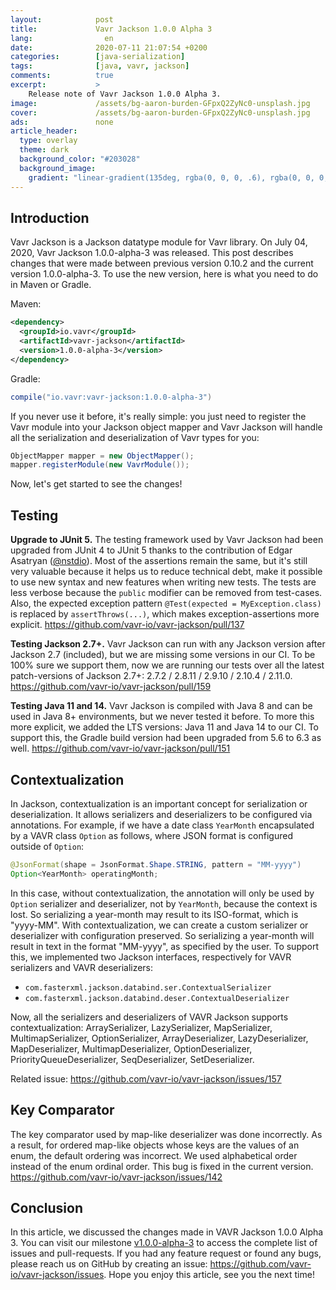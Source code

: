 ```yaml
---
layout:            post
title:             Vavr Jackson 1.0.0 Alpha 3
lang:                en
date:              2020-07-11 21:07:54 +0200
categories:        [java-serialization]
tags:              [java, vavr, jackson]
comments:          true
excerpt:           >
    Release note of Vavr Jackson 1.0.0 Alpha 3.
image:             /assets/bg-aaron-burden-GFpxQ2ZyNc0-unsplash.jpg
cover:             /assets/bg-aaron-burden-GFpxQ2ZyNc0-unsplash.jpg
ads:               none
article_header:
  type: overlay
  theme: dark
  background_color: "#203028"
  background_image:
    gradient: "linear-gradient(135deg, rgba(0, 0, 0, .6), rgba(0, 0, 0, .4))"
---
```


## Introduction

Vavr Jackson is a Jackson datatype module for Vavr library.
On July 04, 2020, Vavr Jackson 1.0.0-alpha-3 was released. This post describes
changes that were made between previous version 0.10.2 and the current version 1.0.0-alpha-3.
To use the new version, here is what you need to do in Maven or Gradle.

Maven:

```xml
<dependency>
  <groupId>io.vavr</groupId>
  <artifactId>vavr-jackson</artifactId>
  <version>1.0.0-alpha-3</version>
</dependency>
```

Gradle:

```groovy
compile("io.vavr:vavr-jackson:1.0.0-alpha-3")
```

If you never use it before, it's really simple: you just need to register the Vavr module
into your Jackson object mapper and Vavr Jackson will handle all the
serialization and deserialization of Vavr types for you:

```java
ObjectMapper mapper = new ObjectMapper();
mapper.registerModule(new VavrModule());
```

Now, let's get started to see the changes!

## Testing

**Upgrade to JUnit 5.** The testing framework used by Vavr Jackson had been upgraded from JUnit 4 to
JUnit 5 thanks to the contribution of Edgar Asatryan
([@nstdio](https://github.com/nstdio)). Most of the assertions remain the same,
but it's still very valuable because it helps us to reduce technical debt, make
it possible to use new syntax and new features when writing new tests. The tests are
less verbose because the `public` modifier can be removed from test-cases. Also,
the expected exception pattern `@Test(expected = MyException.class)` is replaced by `assertThrows(...)`, which makes
exception-assertions more explicit.
<https://github.com/vavr-io/vavr-jackson/pull/137>

**Testing Jackson 2.7+.** Vavr Jackson can run with any Jackson version after
Jackson 2.7 (included), but we are missing some versions in our CI. To be 100%
sure we support them, now we are running our tests over all the latest
patch-versions of Jackson 2.7+: 2.7.2 / 2.8.11 / 2.9.10 / 2.10.4 / 2.11.0.
<https://github.com/vavr-io/vavr-jackson/pull/159>

**Testing Java 11 and 14.** Vavr Jackson is compiled with Java 8 and can be used
in Java 8+ environments, but we never tested it before. To more this more
explicit, we added the LTS versions: Java 11 and Java 14 to our CI. To support
this, the Gradle build version had been upgraded from 5.6 to 6.3 as well. <https://github.com/vavr-io/vavr-jackson/pull/151>

## Contextualization

In Jackson, contextualization is an important concept for serialization or
deserialization. It allows serializers and deserializers to be configured via
annotations. For example, if we have a date class `YearMonth` encapsulated by a
VAVR class `Option` as follows, where JSON format is configured outside of
`Option`:

```java
@JsonFormat(shape = JsonFormat.Shape.STRING, pattern = "MM-yyyy")
Option<YearMonth> operatingMonth;
```

In this case, without contextualization, the annotation will only be used by
`Option` serializer and deserializer, not
by `YearMonth`, because the context is lost. So serializing a year-month may
result to its ISO-format, which is "yyyy-MM". With contextualization, we can
create a custom serializer or deserializer with configuration preserved. So
serializing a year-month will result in text in the format "MM-yyyy", as specified
by the user. To support this, we implemented two Jackson interfaces,
respectively for VAVR serializers and VAVR deserializers:

- `com.fasterxml.jackson.databind.ser.ContextualSerializer`
- `com.fasterxml.jackson.databind.deser.ContextualDeserializer`

Now, all the serializers and deserializers of VAVR Jackson supports
contextualization: ArraySerializer, LazySerializer, MapSerializer,
MultimapSerializer, OptionSerializer, ArrayDeserializer, LazyDeserializer,
MapDeserializer, MultimapDeserializer, OptionDeserializer,
PriorityQueueDeserializer, SeqDeserializer, SetDeserializer.

Related issue: <https://github.com/vavr-io/vavr-jackson/issues/157>

## Key Comparator

The key comparator used by map-like deserializer was done incorrectly. As a
result, for ordered map-like objects whose keys are the values of an enum, the
default ordering was incorrect. We used alphabetical order instead of the enum
ordinal order. This bug is fixed in the current version.
<https://github.com/vavr-io/vavr-jackson/issues/142>

## Conclusion

In this article, we discussed the changes made in VAVR Jackson 1.0.0 Alpha 3.
You can visit our milestone
[v1.0.0-alpha-3](https://github.com/vavr-io/vavr-jackson/milestone/1?closed=1)
to access the complete list of issues and pull-requests.
If you had any feature request or found any bugs, please reach
us on GitHub by creating an issue:
<https://github.com/vavr-io/vavr-jackson/issues>.
Hope you enjoy this article, see you the next time!
